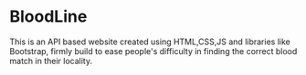 # BloodLine
This is an API based website created using HTML,CSS,JS and libraries like Bootstrap, firmly build to ease people's difficulty in finding the correct blood match in their locality. 
